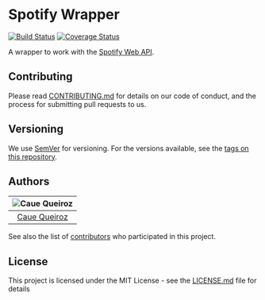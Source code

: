 # Spotify Wrapper

[![Build Status](https://travis-ci.org/cauequeiroz/spotify-wrapper.svg?branch=master)](https://travis-ci.org/cauequeiroz/spotify-wrapper)
 [![Coverage Status](https://coveralls.io/repos/github/cauequeiroz/spotify-wrapper/badge.svg?branch=master)](https://coveralls.io/github/cauequeiroz/spotify-wrapper?branch=master)

A wrapper to work with the [Spotify Web API](https://developer.spotify.com/web-api/).

## Contributing

Please read [CONTRIBUTING.md](https://gist.github.com/PurpleBooth/b24679402957c63ec426) for details on our code of conduct, and the process for submitting pull requests to us.

## Versioning

We use [SemVer](http://semver.org/) for versioning. For the versions available, see the [tags on this repository](https://github.com/your/project/tags).

## Authors

| ![Caue Queiroz](https://avatars3.githubusercontent.com/u/8504348?s=150)|
|:---------------------:|
|  [Caue Queiroz](https://github.com/cauequeiroz/)   |

See also the list of [contributors](https://github.com/cauequeiroz/spotify-wrapper/contributors) who participated in this project.

## License

This project is licensed under the MIT License - see the [LICENSE.md](LICENSE.md) file for details
